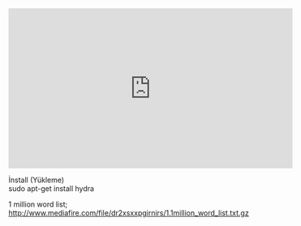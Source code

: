 <iframe width="560" height="315" src="https://www.youtube.com/embed/vPGsV_tF66g?rel=0" frameborder="0" allowfullscreen></iframe>

İnstall (Yükleme)<br>
sudo apt-get install hydra

1 million word list; <br>
http://www.mediafire.com/file/dr2xsxxpgirnirs/1.1million_word_list.txt.gz
